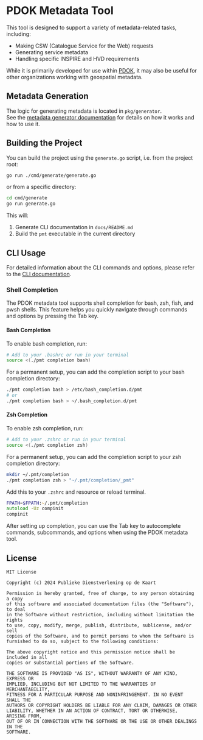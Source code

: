 # PDOK Metadata Tool
This tool is designed to support a variety of metadata-related tasks, including:

- Making CSW (Catalogue Service for the Web) requests
- Generating service metadata
- Handling specific INSPIRE and HVD requirements

While it is primarily developed for use within [PDOK](pdok.nl), it may also be useful for other organizations working with geospatial metadata.


## Metadata Generation

The logic for generating metadata is located in `pkg/generator`.  
See the [metadata generator documentation](pkg/generator/README.md) for details on how it works and how to use it.

## Building the Project

You can build the project using the `generate.go` script, i.e. from the project root:
```bash
go run ./cmd/generate/generate.go
```

or from a specific directory:
```bash
cd cmd/generate
go run generate.go
```

This will:
1. Generate CLI documentation in `docs/README.md`
2. Build the `pmt` executable in the current directory

## CLI Usage

For detailed information about the CLI commands and options, please refer to the [CLI documentation](docs/README.md).


### Shell Completion

The PDOK metadata tool supports shell completion for bash, zsh, fish, and pwsh shells. This feature helps you quickly navigate through commands and options by pressing the Tab key.

#### Bash Completion

To enable bash completion, run:

```bash
# Add to your .bashrc or run in your terminal
source <(./pmt completion bash)
```

For a permanent setup, you can add the completion script to your bash completion directory:

```bash
./pmt completion bash > /etc/bash_completion.d/pmt
# or
./pmt completion bash > ~/.bash_completion.d/pmt
```

#### Zsh Completion

To enable zsh completion, run:

```zsh
# Add to your .zshrc or run in your terminal
source <(./pmt completion zsh)
```

For a permanent setup, you can add the completion script to your zsh completion directory:

```zsh
mkdir ~/.pmt/completion
./pmt completion zsh > "~/.pmt/completion/_pmt"
```

Add this to your `.zshrc` and resource or reload terminal.

```zsh
FPATH=$FPATH:~/.pmt/completion
autoload -Uz compinit
compinit
```

After setting up completion, you can use the Tab key to autocomplete commands, subcommands, and options when using the PDOK metadata tool.

## License

```
MIT License

Copyright (c) 2024 Publieke Dienstverlening op de Kaart

Permission is hereby granted, free of charge, to any person obtaining a copy
of this software and associated documentation files (the "Software"), to deal
in the Software without restriction, including without limitation the rights
to use, copy, modify, merge, publish, distribute, sublicense, and/or sell
copies of the Software, and to permit persons to whom the Software is
furnished to do so, subject to the following conditions:

The above copyright notice and this permission notice shall be included in all
copies or substantial portions of the Software.

THE SOFTWARE IS PROVIDED "AS IS", WITHOUT WARRANTY OF ANY KIND, EXPRESS OR
IMPLIED, INCLUDING BUT NOT LIMITED TO THE WARRANTIES OF MERCHANTABILITY,
FITNESS FOR A PARTICULAR PURPOSE AND NONINFRINGEMENT. IN NO EVENT SHALL THE
AUTHORS OR COPYRIGHT HOLDERS BE LIABLE FOR ANY CLAIM, DAMAGES OR OTHER
LIABILITY, WHETHER IN AN ACTION OF CONTRACT, TORT OR OTHERWISE, ARISING FROM,
OUT OF OR IN CONNECTION WITH THE SOFTWARE OR THE USE OR OTHER DEALINGS IN THE
SOFTWARE.
```
